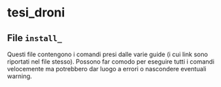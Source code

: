 # tesi_droni

## File `install_`

Questi file contengono i comandi presi dalle varie guide (i cui link sono riportati nel file stesso).
Possono far comodo per eseguire tutti i comandi velocemente ma potrebbero dar luogo a errori o 
nascondere eventuali warning.
